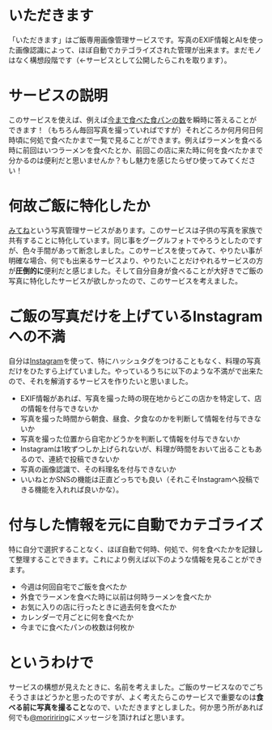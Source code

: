 # いただきます
「いただきます」はご飯専用画像管理サービスです。写真のEXIF情報とAIを使った画像認識によって、ほぼ自動でカテゴライズされた管理が出来ます。まだモノはなく構想段階です（←サービスとして公開したらこれを取ります）。

# サービスの説明
このサービスを使えば、例えば[今まで食べた食パンの数](https://togetter.com/li/1218306)を瞬時に答えることができます！（もちろん毎回写真を撮っていればですが）それどころか何月何日何時頃に何処で食べたかまで一覧で見ることができます。例えばラーメンを食べる時に前回はいつラーメンを食べたとか、前回この店に来た時に何を食べたかまで分かるのは便利だと思いませんか？もし魅力を感じたらぜひ使ってみてください！

# 何故ご飯に特化したか
[みてね](https://mitene.us/)という写真管理サービスがあります。このサービスは子供の写真を家族で共有することに特化しています。同じ事をグーグルフォトでやろうとしたのですが、色々手間があって断念しました。このサービスを使ってみて、やりたい事が明確な場合、何でも出来るサービスより、やりたいことだけやれるサービスの方が**圧倒的に**便利だと感じました。そして自分自身が食べることが大好きでご飯の写真に特化したサービスが欲しかったので、このサービスを考えました。

# ご飯の写真だけを上げているInstagramへの不満
自分は[Instagram](https://www.instagram.com/binnmti/)を使って、特にハッシュタグをつけることもなく、料理の写真だけをひたすら上げていました。やっているうちに以下のような不満がで出来たので、それを解消するサービスを作りたいと思いました。
- EXIF情報があれば、写真を撮った時の現在地からどこの店かを特定して、店の情報を付与できないか
- 写真を撮った時間から朝食、昼食、夕食なのかを判断して情報を付与できないか
- 写真を撮った位置から自宅かどうかを判断して情報を付与できないか
- Instagramは1枚ずつしか上げられないが、料理が時間をおいて出ることもあるので、連続で投稿できないか
- 写真の画像認識で、その料理名を付与できないか
- いいねとかSNSの機能は正直どっちでも良い（それこそInstagramへ投稿できる機能を入れれば良いかな）。

# 付与した情報を元に自動でカテゴライズ
特に自分で選択することなく、ほぼ自動で何時、何処で、何を食べたかを記録して整理することできます。これにより例えば以下のような情報を見ることができます。
- 今週は何回自宅でご飯を食べたか
- 外食でラーメンを食べた時に以前は何時ラーメンを食べたか
- お気に入りの店に行ったときに過去何を食べたか
- カレンダーで月ごとに何を食べたか
- 今までに食べたパンの枚数は何枚か

# というわけで
サービスの構想が見えたときに、名前を考えました。ご飯のサービスなのでごちそうさまはどうかと思ったのですが、よく考えたらこのサービスで重要なのは**食べる前に写真を撮ること**なので、いただきますとしました。何か思う所があれば何でも[@moririring](https://twitter.com/moririring)にメッセージを頂ければと思います。
